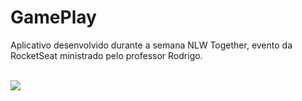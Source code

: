 # GamePlay
Aplicativo desenvolvido durante a semana NLW Together, evento da RocketSeat ministrado pelo professor Rodrigo.

<br/>
<img src="/docs/logo.png"/>
<br/>
